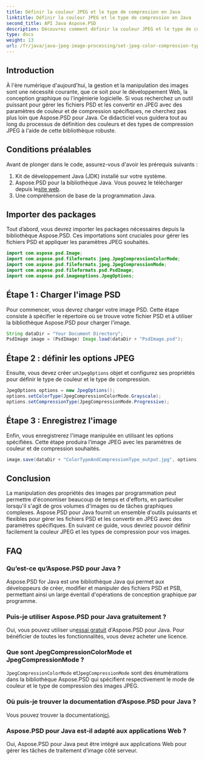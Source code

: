 ```yaml
---
title: Définir la couleur JPEG et le type de compression en Java
linktitle: Définir la couleur JPEG et le type de compression en Java
second_title: API Java Aspose.PSD
description: Découvrez comment définir la couleur JPEG et le type de compression en Java à l'aide d'Aspose.PSD. Ce guide étape par étape rend le traitement des images simple et efficace.
type: docs
weight: 13
url: /fr/java/java-jpeg-image-processing/set-jpeg-color-compression-type-java/
---
```

## Introduction
À l'ère numérique d'aujourd'hui, la gestion et la manipulation des images sont une nécessité courante, que ce soit pour le développement Web, la conception graphique ou l'ingénierie logicielle. Si vous recherchez un outil puissant pour gérer les fichiers PSD et les convertir en JPEG avec des paramètres de couleur et de compression spécifiques, ne cherchez pas plus loin que Aspose.PSD pour Java. Ce didacticiel vous guidera tout au long du processus de définition des couleurs et des types de compression JPEG à l'aide de cette bibliothèque robuste.
## Conditions préalables
Avant de plonger dans le code, assurez-vous d'avoir les prérequis suivants :
1. Kit de développement Java (JDK) installé sur votre système.
2. Aspose.PSD pour la bibliothèque Java. Vous pouvez le télécharger depuis le[site web](https://releases.aspose.com/psd/java/).
3. Une compréhension de base de la programmation Java.
## Importer des packages
Tout d’abord, vous devrez importer les packages nécessaires depuis la bibliothèque Aspose.PSD. Ces importations sont cruciales pour gérer les fichiers PSD et appliquer les paramètres JPEG souhaités.
```java
import com.aspose.psd.Image;
import com.aspose.psd.fileformats.jpeg.JpegCompressionColorMode;
import com.aspose.psd.fileformats.jpeg.JpegCompressionMode;
import com.aspose.psd.fileformats.psd.PsdImage;
import com.aspose.psd.imageoptions.JpegOptions;
```
## Étape 1 : Charger l'image PSD
Pour commencer, vous devrez charger votre image PSD. Cette étape consiste à spécifier le répertoire où se trouve votre fichier PSD et à utiliser la bibliothèque Aspose.PSD pour charger l'image.
```java
String dataDir = "Your Document Directory";
PsdImage image = (PsdImage) Image.load(dataDir + "PsdImage.psd");
```
## Étape 2 : définir les options JPEG
 Ensuite, vous devez créer un`JpegOptions` objet et configurez ses propriétés pour définir le type de couleur et le type de compression. 
```java
JpegOptions options = new JpegOptions();
options.setColorType(JpegCompressionColorMode.Grayscale);
options.setCompressionType(JpegCompressionMode.Progressive);
```
## Étape 3 : Enregistrez l'image
Enfin, vous enregistrerez l'image manipulée en utilisant les options spécifiées. Cette étape produira l’image JPEG avec les paramètres de couleur et de compression souhaités.
```java
image.save(dataDir + "ColorTypeAndCompressionType_output.jpg", options);
```
## Conclusion
La manipulation des propriétés des images par programmation peut permettre d'économiser beaucoup de temps et d'efforts, en particulier lorsqu'il s'agit de gros volumes d'images ou de tâches graphiques complexes. Aspose.PSD pour Java fournit un ensemble d'outils puissants et flexibles pour gérer les fichiers PSD et les convertir en JPEG avec des paramètres spécifiques. En suivant ce guide, vous devriez pouvoir définir facilement la couleur JPEG et les types de compression pour vos images.
## FAQ
### Qu’est-ce qu’Aspose.PSD pour Java ?
Aspose.PSD for Java est une bibliothèque Java qui permet aux développeurs de créer, modifier et manipuler des fichiers PSD et PSB, permettant ainsi un large éventail d'opérations de conception graphique par programme.
### Puis-je utiliser Aspose.PSD pour Java gratuitement ?
 Oui, vous pouvez utiliser un[essai gratuit](https://releases.aspose.com/) d'Aspose.PSD pour Java. Pour bénéficier de toutes les fonctionnalités, vous devez acheter une licence.
### Que sont JpegCompressionColorMode et JpegCompressionMode ?
`JpegCompressionColorMode` et`JpegCompressionMode` sont des énumérations dans la bibliothèque Aspose.PSD qui spécifient respectivement le mode de couleur et le type de compression des images JPEG.
### Où puis-je trouver la documentation d’Aspose.PSD pour Java ?
 Vous pouvez trouver la documentation[ici](https://reference.aspose.com/psd/java/).
### Aspose.PSD pour Java est-il adapté aux applications Web ?
Oui, Aspose.PSD pour Java peut être intégré aux applications Web pour gérer les tâches de traitement d'image côté serveur.
